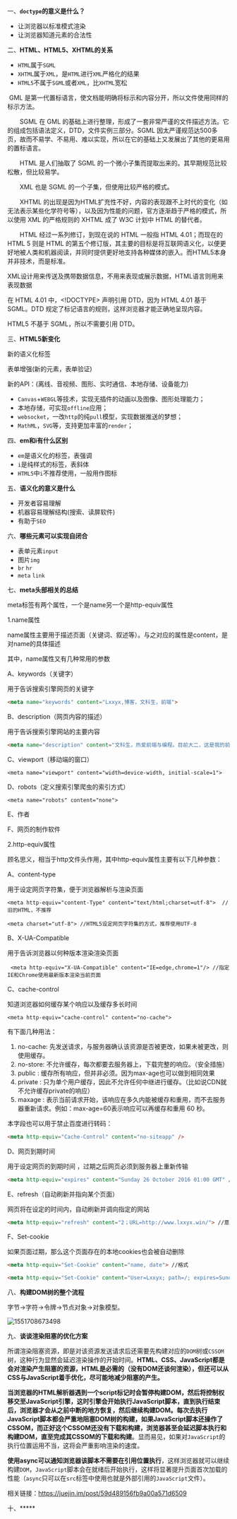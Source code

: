 一、**`doctype`的意义是什么？**

- 让浏览器以标准模式渲染
- 让浏览器知道元素的合法性

二、**HTML、HTML5、XHTML的关系**

- `HTML`属于`SGML`
- `XHTML`属于`XML`，是`HTML`进行`XML`严格化的结果
- `HTML5`不属于`SGML`或者`XML`，比`XHTML`宽松

​	GML 是第一代置标语言，使文档能明确将标示和内容分开，所以文件使用同样的标示方法。

　　SGML 在 GML 的基础上进行整理，形成了一套非常严谨的文件描述方法。它的组成包括语法定义，DTD，文件实例三部分。SGML 因太严谨规范达500多页，故而不易学、不易用、难以实现，所以在它的基础上又发展出了其他的更易用的置标语言。

　　HTML 是人们抽取了 SGML 的一个微小子集而提取出来的。其早期规范比较松散，但比较易学。

　　XML 也是 SGML 的一个子集，但使用比较严格的模式。

　　XHTML 的出现是因为HTML扩充性不好，内容的表现跟不上时代的变化（如无法表示某些化学符号等），以及因为性能的问题，官方逐渐趋于严格的模式，所以使用 XML 的严格规则的 XHTML 成了 W3C 计划中 HTML 的替代者。

 　　HTML 经过一系列修订，到现在说的 HTML 一般指 HTML 4.01；而现在的 HTML 5 则是 HTML 的第五个修订版，其主要的目标是将互联网语义化，以便更好地被人类和机器阅读，并同时提供更好地支持各种媒体的嵌入。而HTML5本身并非技术，而是标准。

​	XML设计用来传送及携带数据信息，不用来表现或展示数据，HTML语言则用来表现数据

在 HTML 4.01 中，<!DOCTYPE> 声明引用 DTD，因为 HTML 4.01 基于 SGML。DTD 规定了标记语言的规则，这样浏览器才能正确地呈现内容。

HTML5 不基于 SGML，所以不需要引用 DTD。

三、**HTML5新变化**

新的语义化标签

表单增强(新的元素，表单验证)

新的API：(离线、音视频、图形、实时通信、本地存储、设备能力) 

- `Canvas`+`WEBGL`等技术，实现无插件的动画以及图像、图形处理能力；
- 本地存储，可实现`offline`应用；
- `websocket`，一改`http`的纯`pull`模型，实现数据推送的梦想；
- `MathML`，`SVG`等，支持更加丰富的`render`；

四、**em和i有什么区别**

- `em`是语义化的标签，表强调
- `i`是纯样式的标签，表斜体
- `HTML5`中`i`不推荐使用，一般用作图标

五、**语义化的意义是什么**

- 开发者容易理解
- 机器容易理解结构(搜索、读屏软件)
- 有助于`SEO`

六、**哪些元素可以实现自闭合**

- 表单元素`input`
- 图片`img`
- `br` `hr`
- `meta` `link`

七、**meta头部相关的总结**

meta标签有两个属性，一个是name另一个是http-equiv属性

1.name属性

name属性主要用于描述页面（关键词、叙述等）。与之对应的属性是content，是对name的具体描述

其中，name属性又有几种常用的参数

A、keywords（关键字）

用于告诉搜索引擎网页的关键字

~~~html
<meta name="keywords" content="Lxxyx,博客，文科生，前端">
~~~

B、description（网页内容的描述）

用于告诉搜索引擎网站的主要内容

~~~html
<meta name="description" content="文科生，热爱前端与编程。目前大二，这是我的前端博客"> 
~~~

C、viewport（移动端的窗口）

~~~
<meta name="viewport" content="width=device-width, initial-scale=1">
~~~

D、robots（定义搜索引擎爬虫的索引方式）

~~~~
<meta name="robots" content="none"> 
~~~~

E、作者

F、网页的制作软件

2.http-equiv属性

顾名思义，相当于http文件头作用，其中http-equiv属性主要有以下几种参数：

A、content-type

用于设定网页字符集，便于浏览器解析与渲染页面

~~~
<meta http-equiv="content-Type" content="text/html;charset=utf-8">  //旧的HTML，不推荐

<meta charset="utf-8"> //HTML5设定网页字符集的方式，推荐使用UTF-8
~~~

B、X-UA-Compatible

用于告诉浏览器以何种版本渲染渲染页面

~~~
 <meta http-equiv="X-UA-Compatible" content="IE=edge,chrome=1"/> //指定IE和Chrome使用最新版本渲染当前页面
~~~

C、cache-control

知道浏览器如何缓存某个响应以及缓存多长时间

~~~
<meta http-equiv="cache-control" content="no-cache">
~~~

有下面几种用法：

1. no-cache: 先发送请求，与服务器确认该资源是否被更改，如果未被更改，则使用缓存。
2. no-store: 不允许缓存，每次都要去服务器上，下载完整的响应。（安全措施）
3. public : 缓存所有响应，但并非必须。因为max-age也可以做到相同效果
4. private : 只为单个用户缓存，因此不允许任何中继进行缓存。（比如说CDN就不允许缓存private的响应）
5. maxage : 表示当前请求开始，该响应在多久内能被缓存和重用，而不去服务器重新请求。例如：max-age=60表示响应可以再缓存和重用 60 秒。

本字段也可以用于禁止百度进行转码：

~~~~html
<meta http-equiv="Cache-Control" content="no-siteapp" />
~~~~

D、网页到期时间

用于设定网页的到期时间 ，过期之后网页必须到服务器上重新传输

~~~html
<meta http-equiv="expires" content="Sunday 26 October 2016 01:00 GMT" />
~~~

E、refresh（自动刷新并指向某个页面）

网页将在设定的时间内，自动刷新并调向指定的网站

~~~html
<meta http-equiv="refresh" content="2；URL=http://www.lxxyx.win/"> //意思是2秒后跳转向我的博客
~~~

F、Set-cookie

如果页面过期，那么这个页面存在的本地cookies也会被自动删除

~~~html
<meta http-equiv="Set-Cookie" content="name, date"> //格式

<meta http-equiv="Set-Cookie" content="User=Lxxyx; path=/; expires=Sunday, 10-Jan-16 10:00:00 GMT"> //具体范例
~~~

八、**构建DOM树的整个流程**

字节->字符->令牌->节点对象->对象模型。

![1551708673498](C:\Users\lenovo\AppData\Roaming\Typora\typora-user-images\1551708673498.png)

九、**谈谈渲染阻塞的优化方案**

​	所谓渲染阻塞资源，即是对该资源发送请求后还需要先构建对应的`DOM`树或`CSSOM`树，这种行为显然会延迟渲染操作的开始时间。**HTML、CSS、JavaScript都是会对渲染产生阻塞的资源，HTML是必需的（没有DOM还谈何渲染），但还可以从CSS与JavaScript着手优化，尽可能地减少阻塞的产生。**

​	**当浏览器的HTML解析器遇到一个script标记时会暂停构建DOM，然后将控制权移交至JavaScript引擎，这时引擎会开始执行JavaScript脚本，直到执行结束后，浏览器才会从之前中断的地方恢复，然后继续构建DOM。每次去执行JavaScript脚本都会严重地阻塞DOM树的构建，如果JavaScript脚本还操作了CSSOM，而正好这个CSSOM还没有下载和构建，浏览器甚至会延迟脚本执行和构建DOM，直至完成其CSSOM的下载和构建**。显而易见，如果对`JavaScript`的执行位置运用不当，这将会严重影响渲染的速度。

​	**使用async可以通知浏览器该脚本不需要在引用位置执行**，这样浏览器就可以继续构建`DOM`，`JavaScript`脚本会在就绪后开始执行，这样将显著提升页面首次加载的性能（`async`只可以在`src`标签中使用也就是外部引用的`JavaScript`文件）。

相关链接：https://juejin.im/post/59d489156fb9a00a571d6509

十、*****